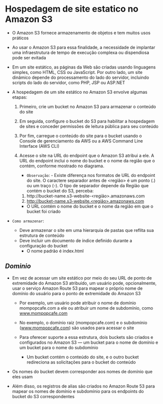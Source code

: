 # **Hospedagem de site estatico no Amazon S3**

- O Amazon S3 fornece armazenamento de objetos e tem muitos usos práticos

- Ao usar o Amazon S3 para essa finalidade, a necessidade de implantar uma infraestrutura de tempo de execução complexa ou dispendiosa pode ser evitada

- Em um site estático, as páginas da Web são criadas usando linguagens simples, como HTML, CSS ou JavaScript. Por outro lado, um site dinâmico depende do processamento do lado do servidor, incluindo scripts do lado do servidor, como PHP, JSP ou ASP.NET

- A hospedagem de um site estático no Amazon S3 envolve algumas etapas:

  1. Primeiro, crie um bucket no Amazon S3 para armazenar o conteúdo do site
  2. Em seguida, configure o bucket do S3 para habilitar a hospedagem de sites e conceder permissões de leitura pública para seu conteúdo
  3. Por fim, carregue o conteúdo do site para o bucket usando o Console de gerenciamento da AWS ou a AWS Command Line Interface (AWS CLI)
  4. Acesse o site na URL do endpoint que o Amazon S3 atribui a ele. A URL do endpoint inclui o nome do bucket e o nome da região que o contém, conforme mostrado no diagrama.

     - `Observação`: - Existe diferença nos formatos de URL do endpoint do site. O caractere separador antes de <região> é um ponto (.) ou um traço (-). O tipo de separador depende da Região que contém o bucket do S3, perceba:

     1. http://bucket-name.s3-website-<região>.amazonaws.com
     2. http://bucket-name.s3-website.<região>.amazonaws.com

     - O URL contém o nome do bucket e o nome da região em que o bucket foi criado

- `Como armazenar`:
  - Deve armazenar o site em uma hierarquia de pastas que reflita sua estrutura de conteúdo
  - Deve incluir um documento de índice definido durante a configuração do bucket
    - O nome padrão é index.html

## **_Dominio_**

- Em vez de acessar um site estático por meio do seu URL de ponto de extremidade do Amazon S3 atribuído, um usuário pode, opcionalmente, usar o serviço Amazon Route 53 para mapear o próprio nome de domínio do usuário para o ponto de extremidade do Amazon S3

  - Por exemplo, um usuário pode atribuir o nome de domínio mompopcafe.com a ele ou atribuir um nome de subdomínio, como www.mompopcafe.com

  - No exemplo, o domínio raiz (mompopcafe.com) e o subdomínio (www.mompopcafe.com) são usados para acessar o site

  - Para oferecer suporte a essa estrutura, dois buckets são criados e configurados no Amazon S3 — um bucket para o nome de domínio e um bucket para o nome do subdomínio

    - Um bucket contém o conteúdo do site, e o outro bucket redireciona as solicitações para o bucket do conteúdo

- Os nomes do bucket devem corresponder aos nomes de domínio que eles usam

- Além disso, os registros de alias são criados no Amazon Route 53 para mapear os nomes de domínio e subdomínio para os endpoints do bucket do S3 correspondentes
